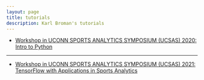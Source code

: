 ```yaml
---
layout: page
title: tutorials
description: Karl Broman's tutorials
---
```


- [Workshop in UCONN SPORTS ANALYTICS SYMPOSIUM (UCSAS) 2020: Intro to Python](https://github.com/brucejunjin/ucsas2020-introduction-to-python)

---

- [Workshop in UCONN SPORTS ANALYTICS SYMPOSIUM (UCSAS) 2021: TensorFlow with Applications in Sports Analytics](https://github.com/brucejunjin/Intro-to-tensorflow)
